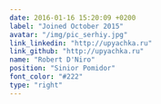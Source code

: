 ```yaml
---
date: 2016-01-16 15:20:09 +0200
label: "Joined October 2015"
avatar: "/img/pic_serhiy.jpg"
link_linkedin: "http://upyachka.ru"
link_github: "http://upyachka.ru"
name: "Robert D'Niro"
position: "Sinior Pomidor"
font_color: "#222"
type: "right"
---
```


